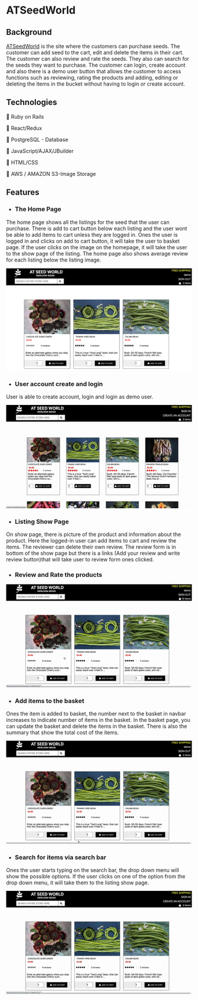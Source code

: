 # ATSeedWorld

## Background
[ATSeedWorld](https://atseedworld.herokuapp.com/#/) is the site where the customers can purchase seeds. The customer can add seed to the cart, edit and delete the items in their cart. The customer can also review and rate the seeds. They also can search for the seeds they want to purchase. The customer can login, create account and also there is a demo user button that allows the customer to access functions such as reviewing, rating the products and adding, editing or deleting the items in the bucket without having to login or create account. 

## Technologies

🥬 Ruby on Rails

🥬 React/Redux

🥬 PostgreSQL - Database

🥬 JavaScript/AJAX/JBuilder

🥬 HTML/CSS

🥬 AWS / AMAZON S3-Image Storage

## Features

* ### The Home Page

The home page shows all the listings for the seed that the user can purchase. There is add to cart button below each listing and the user wont be able to add items to cart unless they are logged in. Ones the user is logged in and clicks on add to cart button, it will take the user to basket page. If the user clicks on the image on the homepage, it will take the user to the show page of the listing. The home page also shows average review for each listing below the listing image. 

![Home Page](app/assets/images/home.png)
 
* ### User account create and login

User is able to create account, login and login as demo user.

![Login](app/assets/images/login.gif)

* ### Listing Show Page

On show page, there is picture of the product and information about the product. Here the logged-in user can add items to cart and review the items. The reviewer can delete their own review. The review form is in bottom of the show page but there is a links (Add your review and write review button)that will take user to review form ones clicked.   


* ### Review and Rate the products

![Review](app/assets/images/review.gif)


* ### Add items to the basket

Ones the item is added to basket, the number next to the basket in navbar increases to indicate number of items in the basket. In the basket page, you can update the basket and delete the items in the basket. There is also the summary that show the total cost of the items. 

![Basket](app/assets/images/basket.gif)


* ### Search for items via search bar

Ones the user starts typing on the search bar, the drop down menu will show the possible options. If the user clicks on one of the option from the drop down menu, it will take them to the listing show page.  

![Search](app/assets/images/search.gif)








